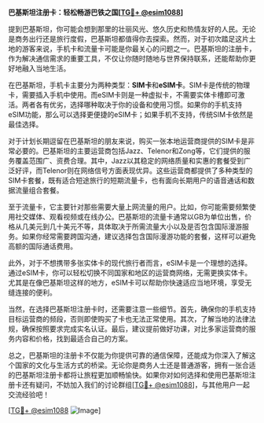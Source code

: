 **巴基斯坦注册卡：轻松畅游巴铁之国[[TG💪+ @esim1088](https://t.me/s/esim1088)]**

提到巴基斯坦，你可能会想到那里的壮丽风光、悠久历史和热情友好的人民。无论是商务出行还是旅行度假，巴基斯坦都值得你去探索。然而，对于初次踏足这片土地的游客来说，手机卡和流量卡可能是你最关心的问题之一。巴基斯坦的注册卡，作为解决通信需求的重要工具，不仅让你随时随地与世界保持联系，还能帮助你更好地融入当地生活。

在巴基斯坦，手机卡主要分为两种类型：**SIM卡**和**eSIM卡**。SIM卡是传统的物理卡，需要插入手机中使用。而eSIM卡则是一种虚拟卡，不需要实体卡槽即可激活。两者各有优劣，选择哪种取决于你的设备和使用习惯。如果你的手机支持eSIM功能，那么可以选择更便捷的eSIM卡；如果手机不支持，传统SIM卡依然是最佳选择。

对于计划长期逗留在巴基斯坦的朋友来说，购买一张本地运营商提供的SIM卡是非常必要的。巴基斯坦的主要运营商包括Jazz、Telenor和Zong等，它们提供的服务覆盖范围广、资费合理。其中，Jazz以其稳定的网络质量和实惠的套餐受到广泛好评，而Telenor则在网络信号方面表现优异。这些运营商都提供了多种类型的SIM卡套餐，既有适合短途旅行的短期流量卡，也有面向长期用户的语音通话和数据流量组合套餐。

至于流量卡，它主要针对那些需要大量上网流量的用户。比如，你可能需要频繁使用社交媒体、观看视频或在线办公。巴基斯坦的流量卡通常以GB为单位出售，价格从几美元到几十美元不等，具体取决于所需流量大小以及是否包含国际漫游服务。如果你经常需要跨国沟通，建议选择包含国际漫游功能的套餐，这样可以避免高额的国际通话费用。

此外，对于不想携带多张实体卡的现代旅行者而言，eSIM卡是一个理想的选择。通过eSIM卡，你可以轻松切换不同国家和地区的运营商网络，无需更换实体卡。尤其是在像巴基斯坦这样的地方，eSIM卡可以帮助你快速适应当地环境，享受无缝连接的便利。

当然，在选择巴基斯坦注册卡时，还需要注意一些细节。首先，确保你的手机支持目标运营商的频段，否则即使购买了卡也无法正常使用。其次，了解当地的法律法规，确保按照要求完成实名认证。最后，建议提前做好功课，对比多家运营商的服务内容和价格，找到最适合自己的方案。

总之，巴基斯坦的注册卡不仅能为你提供可靠的通信保障，还能成为你深入了解这个国家的文化与生活方式的桥梁。无论你是商务人士还是普通游客，拥有一张合适的巴基斯坦注册卡都将让旅程更加顺畅愉快。如果你对如何选择和使用巴基斯坦注册卡还有疑问，不妨加入我们的讨论群组[[TG💪+ @esim1088](https://t.me/s/esim1088)]，与其他用户一起交流经验吧！

[[TG💪+ @esim1088](https://t.me/s/esim1088) ![Image](https://i.postimg.cc/4NQfJmqS/Snipaste-2025-05-13-00-14-12.png)]